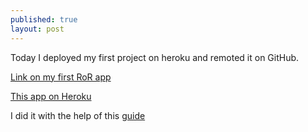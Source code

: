 ```yaml
---
published: true
layout: post
---
```

Today I deployed my first project on heroku and remoted it on GitHub.

<a href="https://github.com/nizhikebinesi/myapp">Link on my first RoR app</a>

<a href="https://thawing-reaches-56118.herokuapp.com/">This app on Heroku</a>

I did it with the help of this <a href="http://codenamecrud.ru/basics-of-web-development/project-installations" title="On Russian">guide</a>